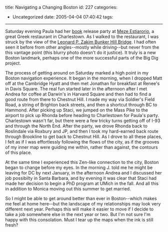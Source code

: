 title: Navigating a Changing Boston
id: 227
categories:
  - Uncategorized
date: 2005-04-04 07:40:42
tags:
---

Saturday evening Paula had her [book](http://www.amazon.com/exec/obidos/tg/detail/-/0867095784/qid=1112622504/sr=8-1/ref=sr_8_xs_ap_i1_xgl14/103-9635824-0052643?v=glance&amp;s=books&amp;n=507846) release party at [Meze Estiarorio](http://www.mezeboston.com), a great Greek restaurant in Charlestown. As I walked to the restaurant, I was struck by the view of the [Leonard P. Zakim Bunker Hill Bridge](http://www.google.com/url?sa=U&amp;start=1&amp;q=http://www.leonardpzakimbunkerhillbridge.org/&amp;e=9888). I had often seen it before from other angles--mostly while driving--but never from the this vantage point (this blurry photo doesn't do it justice). It truly is a new Boston landmark, perhaps one of the more successful parts of the Big Dig project. 

The process of getting around on Saturday marked a high point in my Boston navigation experience.  It began in the morning, when I dropped Matt off at the Cambridge Hyatt and then met Jonathan for breakfast at Renee's in Davis Square. The real fun started later in the afternoon after I met Andrea for coffee at Darwin's in Harvard Square and then had to find a good route from there to Chestnut Hill. I made my way via Soldier's Field Road, a string of Brighton back streets, and then a shortcut through BC to Hammond. After picking up Staci, we jumped on the Mass Pike to the airport to pick up Rhonda before heading to Charlestown for Paula's party. Charlestown wasn't far, but there were a few tricky turns getting off of I-93 and through the North End. After the party, we drove Rhonda back to Roslindale via Roxbury and JP, and then I took my hard-earned back route through Brookline to get back to Chestnut Hill. As I drove to all these places, I felt as if I was effortlessly following the flows of the city, as if the grooves of my inner map were guiding me within, rather than against, the contours of this place. 

At the same time I experienced this Zen-like connection to the city, Boston began to change before my eyes. In the morning J. told me he might be leaving for DC by next January, in the afternoon Andrea and I discussed her job possibilty in Santa Barbara, and by evening it was clear that Staci had made her decision to begin a PhD program at UMich in the fall. And all this in addition to Monica moving out this summer to get married. 

So I might be able to get around better than ever in Boston--which makes me feel at home here--but the landscape of my relationships may look very different next year. Perhaps this will make it easier to move if I decide to take a job somewhere else in the next year or two. But I'm not sure I'm happy with this consolation. Must I tear up the maps when the ink is still fresh? 
